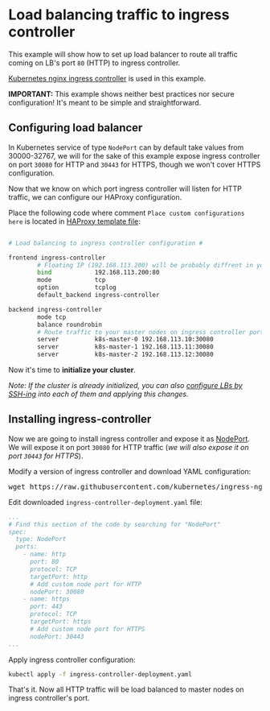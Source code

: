 # Load balancing traffic to ingress controller

This example will show how to set up load balancer to route all traffic coming on LB's port `80` (HTTP) to ingress controller.

[Kubernetes nginx ingress controller](https://github.com/kubernetes/ingress-nginx) is used in this example.

**IMPORTANT:** This example shows neither best practices nor secure configuration! It's meant to be simple and straightforward.

## Configuring load balancer

In Kubernetes service of type `NodePort` can by default take values from 30000-32767,
we will for the sake of this example expose ingress controller on port `30080` for HTTP and `30443` for HTTPS, though we won't cover HTTPS configuration.

Now that we know on which port ingress controller will listen for HTTP traffic, we can configure our HAProxy configuration.

Place the following code where comment `Place custom configurations here` is located in [HAProxy template file](../../templates/haproxy.tpl):
```bash

# Load balancing to ingress controller configuration #

frontend ingress-controller
        # Floating IP (192.168.113.200) will be probably diffrent in your configuration.
        bind            192.168.113.200:80
        mode            tcp
        option          tcplog
        default_backend ingress-controller

backend ingress-controller
        mode tcp
        balance roundrobin
        # Route traffic to your master nodes on ingress controller port
        server          k8s-master-0 192.168.113.10:30080
        server          k8s-master-1 192.168.113.11:30080
        server          k8s-master-2 192.168.113.12:30080
```

Now it's time to **initialize your cluster**.

*Note: If the cluster is already initialized, you can also [configure LBs by SSH-ing](../load-balancer.md#modifying-load-balancers-configuration-over-ssh) into each of them and applying this changes.*

## Installing ingress-controller

Now we are going to install ingress controller and expose it as [NodePort](https://kubernetes.io/docs/concepts/services-networking/service/#nodeport).
We will expose it on port `30080` for HTTP traffic (*we will also expose it on port `30443` for HTTPS*).

Modify a version of ingress controller and download YAML configuration:
<pre>
wget https://raw.githubusercontent.com/kubernetes/ingress-nginx/controller-v<b>0.41.2</b>/deploy/static/provider/baremetal/deploy.yaml -O ingress-controller-deployment.yaml
</pre>

Edit downloaded `ingress-controller-deployment.yaml` file:
```yaml
...
# Find this section of the code by searching for "NodePort"
spec:
  type: NodePort
  ports:
    - name: http
      port: 80
      protocol: TCP
      targetPort: http
      # Add custom node port for HTTP
      nodePort: 30080
    - name: https
      port: 443
      protocol: TCP
      targetPort: https
      # Add custom node port for HTTPS
      nodePort: 30443
...
```

Apply ingress controller configuration:
```bash
kubectl apply -f ingress-controller-deployment.yaml
```

That's it. Now all HTTP traffic will be load balanced to master nodes on ingress controller's port.
